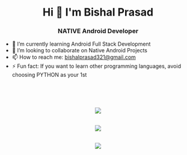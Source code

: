 <h1 align ='center'>Hi 👋 I'm Bishal Prasad</h1></p>

<h3 align = 'center'>NATIVE Android Developer</h3>

- 🌱 I’m currently learning Android Full Stack Development
- 👯 I’m looking to collaborate on Native Android Projects
- 📫 How to reach me: bishalprasad321@gmail.com
- ⚡ Fun fact: If you want to learn other programming languages, avoid choosing PYTHON as your 1st

<br>
<br>
<br>

<div align="center">

  ![](https://github-readme-stats.vercel.app/api?username=bishalprasad321&show_icons=true&theme=react&count_private=true&hide_border=true) <br> <br> 
  
  ![](https://github-readme-streak-stats.herokuapp.com/?user=bishalprasad321&theme=react&hide_border=true) <br> <br>
  
  ![](https://github-readme-stats.vercel.app/api/top-langs/?username=bishalprasad321&theme=react&layout=compact&hide_border=true)
  
</div>
